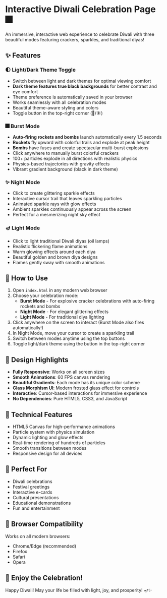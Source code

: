 # Interactive Diwali Celebration Page 🎆

An immersive, interactive web experience to celebrate Diwali with three beautiful modes featuring crackers, sparkles, and traditional diyas!

## ✨ Features

### 🌓 Light/Dark Theme Toggle
- Switch between light and dark themes for optimal viewing comfort
- **Dark theme features true black backgrounds** for better contrast and eye comfort
- Theme preference is automatically saved in your browser
- Works seamlessly with all celebration modes
- Beautiful theme-aware styling and colors
- Toggle button in the top-right corner (🌙/☀️)


### 🎆 Burst Mode
- **Auto-firing rockets and bombs** launch automatically every 1.5 seconds
- **Rockets** fly upward with colorful trails and explode at peak height
- **Bombs** have fuses and create spectacular multi-burst explosions
- Click anywhere to manually burst colorful crackers
- 100+ particles explode in all directions with realistic physics
- Physics-based trajectories with gravity effects
- Vibrant gradient background (black in dark theme)


### ✨ Night Mode
- Click to create glittering sparkle effects
- Interactive cursor trail that leaves sparkling particles
- Animated sparkle rays with glow effects
- Ambient sparkles continuously appear across the screen
- Perfect for a mesmerizing night sky effect

### 🪔 Light Mode
- Click to light traditional Diwali diyas (oil lamps)
- Realistic flickering flame animations
- Warm glowing effects around each diya
- Beautiful golden and brown diya designs
- Flames gently sway with smooth animations

## 🚀 How to Use

1. Open `index.html` in any modern web browser
2. Choose your celebration mode:
   - **Burst Mode** - For explosive cracker celebrations with auto-firing rockets and bombs
   - **Night Mode** - For elegant glittering effects
   - **Light Mode** - For traditional diya lighting
3. Click anywhere on the screen to interact (Burst Mode also fires automatically!)
4. In Night Mode, move your cursor to create a sparkling trail
5. Switch between modes anytime using the top buttons
6. Toggle light/dark theme using the button in the top-right corner

## 🎨 Design Highlights

- **Fully Responsive**: Works on all screen sizes
- **Smooth Animations**: 60 FPS canvas rendering
- **Beautiful Gradients**: Each mode has its unique color scheme
- **Glass Morphism UI**: Modern frosted glass effect for controls
- **Interactive**: Cursor-based interactions for immersive experience
- **No Dependencies**: Pure HTML5, CSS3, and JavaScript

## 🌟 Technical Features

- HTML5 Canvas for high-performance animations
- Particle system with physics simulation
- Dynamic lighting and glow effects
- Real-time rendering of hundreds of particles
- Smooth transitions between modes
- Responsive design for all devices

## 🎊 Perfect For

- Diwali celebrations
- Festival greetings
- Interactive e-cards
- Cultural presentations
- Educational demonstrations
- Fun and entertainment

## 📝 Browser Compatibility

Works on all modern browsers:
- Chrome/Edge (recommended)
- Firefox
- Safari
- Opera

## 🎉 Enjoy the Celebration!

Happy Diwali! May your life be filled with light, joy, and prosperity! 🪔✨
